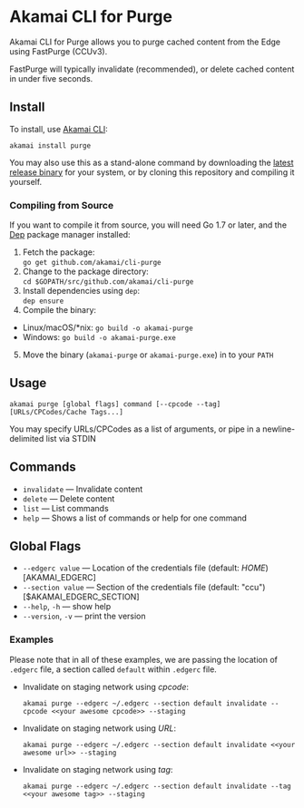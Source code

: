 # Akamai CLI for Purge

Akamai CLI for Purge allows you to purge cached content from the Edge using
FastPurge (CCUv3).

FastPurge will typically invalidate (recommended), or delete cached content in
under five seconds.

## Install

To install, use [Akamai CLI](https://github.com/akamai/cli):

```
akamai install purge
```

You may also use this as a stand-alone command by downloading the
[latest release binary](https://github.com/akamai/cli-purge/releases)
for your system, or by cloning this repository and compiling it yourself.

### Compiling from Source

If you want to compile it from source, you will need Go 1.7 or later, and the [Dep](https://golang.github.io/dep/) package manager installed:

1. Fetch the package:  
  `go get github.com/akamai/cli-purge`
2. Change to the package directory:  
  `cd $GOPATH/src/github.com/akamai/cli-purge`
3. Install dependencies using `dep`:  
  `dep ensure`
4. Compile the binary:  
  - Linux/macOS/*nix: `go build -o akamai-purge`
  - Windows: `go build -o akamai-purge.exe`
5. Move the binary (`akamai-purge` or `akamai-purge.exe`) in to your `PATH`

## Usage

```
akamai purge [global flags] command [--cpcode --tag] [URLs/CPCodes/Cache Tags...]
```

You may specify URLs/CPCodes as a list of arguments, or pipe in a newline-delimited list via STDIN

## Commands
- `invalidate` — Invalidate content
- `delete` — Delete content
- `list` — List commands
- `help` — Shows a list of commands or help for one command

## Global Flags
- `--edgerc value` — Location of the credentials file (default: $HOME) [$AKAMAI_EDGERC]
- `--section value` — Section of the credentials file (default: "ccu") [$AKAMAI_EDGERC_SECTION]
- `--help`, `-h` — show help
- `--version`, `-v` — print the version

### Examples
Please note that in all of these examples, we are passing the location of `.edgerc` file, a section called `default` within `.edgerc` file.

- Invalidate on staging network using *cpcode*: 

  `akamai purge --edgerc ~/.edgerc --section default invalidate --cpcode <<your awesome cpcode>> --staging`

- Invalidate on staging network using *URL*:

  `akamai purge --edgerc ~/.edgerc --section default invalidate <<your awesome url>> --staging`

- Invalidate on staging network using *tag*: 

  `akamai purge --edgerc ~/.edgerc --section default invalidate --tag <<your awesome tag>> --staging`

